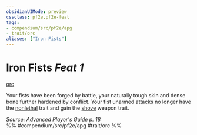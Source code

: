 ```yaml
---
obsidianUIMode: preview
cssclass: pf2e,pf2e-feat
tags:
- compendium/src/pf2e/apg
- trait/orc
aliases: ["Iron Fists"]
---
```

# Iron Fists  *Feat 1*  
[orc](/rules/traits/orc.md)  


Your fists have been forged by battle, your naturally tough skin and dense bone further hardened by conflict. Your fist unarmed attacks no longer have the [nonlethal](/rules/traits/nonlethal.md) trait and gain the [shove](/rules/traits/shove.md) weapon trait.

*Source: Advanced Player's Guide p. 18*  
%% #compendium/src/pf2e/apg #trait/orc %%